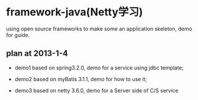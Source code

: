 framework-java(Netty学习)
==============

using open source frameworks to make some an application skeleton, demo for guide.

plan at 2013-1-4
-----------------
- demo1 
based on spring3.2.0, demo for a service using jdbc template;

- demo2
based on myBatis 3.1.1, demo for how to use it;

- demo3
based on netty 3.6.0, demo for a Server side of C/S service
